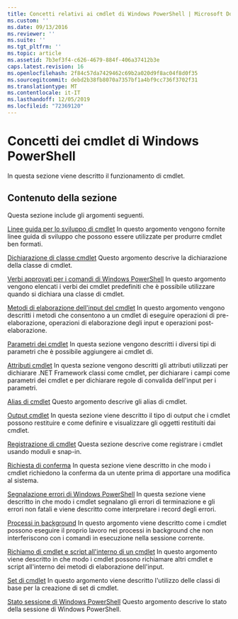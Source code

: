 ```yaml
---
title: Concetti relativi ai cmdlet di Windows PowerShell | Microsoft Docs
ms.custom: ''
ms.date: 09/13/2016
ms.reviewer: ''
ms.suite: ''
ms.tgt_pltfrm: ''
ms.topic: article
ms.assetid: 7b3ef3f4-c626-4679-884f-406a37412b3e
caps.latest.revision: 16
ms.openlocfilehash: 2f84c57da7429462c69b2a020d9f8ac04f8d0f35
ms.sourcegitcommit: debd2b38fb8070a7357bf1a4bf9cc736f3702f31
ms.translationtype: MT
ms.contentlocale: it-IT
ms.lasthandoff: 12/05/2019
ms.locfileid: "72369120"
---
```

# <a name="windows-powershell-cmdlet-concepts"></a>Concetti dei cmdlet di Windows PowerShell

In questa sezione viene descritto il funzionamento di cmdlet.

## <a name="in-this-section"></a>Contenuto della sezione

Questa sezione include gli argomenti seguenti.

[Linee guida per lo sviluppo di cmdlet](./cmdlet-development-guidelines.md) In questo argomento vengono fornite linee guida di sviluppo che possono essere utilizzate per produrre cmdlet ben formati.

[Dichiarazione di classe cmdlet](./cmdlet-class-declaration.md) Questo argomento descrive la dichiarazione della classe di cmdlet.

[Verbi approvati per i comandi di Windows PowerShell](./approved-verbs-for-windows-powershell-commands.md) In questo argomento vengono elencati i verbi dei cmdlet predefiniti che è possibile utilizzare quando si dichiara una classe di cmdlet.

[Metodi di elaborazione dell'input del cmdlet](./cmdlet-input-processing-methods.md) In questo argomento vengono descritti i metodi che consentono a un cmdlet di eseguire operazioni di pre-elaborazione, operazioni di elaborazione degli input e operazioni post-elaborazione.

[Parametri dei cmdlet](./cmdlet-parameters.md) In questa sezione vengono descritti i diversi tipi di parametri che è possibile aggiungere ai cmdlet di.

[Attributi cmdlet](./cmdlet-attributes.md) In questa sezione vengono descritti gli attributi utilizzati per dichiarare .NET Framework classi come cmdlet, per dichiarare i campi come parametri dei cmdlet e per dichiarare regole di convalida dell'input per i parametri.

[Alias di cmdlet](./cmdlet-aliases.md) Questo argomento descrive gli alias di cmdlet.

[Output cmdlet](./cmdlet-output.md) In questa sezione viene descritto il tipo di output che i cmdlet possono restituire e come definire e visualizzare gli oggetti restituiti dai cmdlet.

[Registrazione di cmdlet](./modules-and-snap-ins.md) Questa sezione descrive come registrare i cmdlet usando moduli e snap-in.

[Richiesta di conferma](./requesting-confirmation-from-cmdlets.md) In questa sezione viene descritto in che modo i cmdlet richiedono la conferma da un utente prima di apportare una modifica al sistema.

[Segnalazione errori di Windows PowerShell](./error-reporting-concepts.md) In questa sezione viene descritto in che modo i cmdlet segnalano gli errori di terminazione e gli errori non fatali e viene descritto come interpretare i record degli errori.

[Processi in background](./background-jobs.md) In questo argomento viene descritto come i cmdlet possono eseguire il proprio lavoro nei processi in background che non interferiscono con i comandi in esecuzione nella sessione corrente.

[Richiamo di cmdlet e script all'interno di un cmdlet](./invoking-cmdlets-and-scripts-within-a-cmdlet.md) In questo argomento viene descritto in che modo i cmdlet possono richiamare altri cmdlet e script all'interno dei metodi di elaborazione dell'input.

[Set di cmdlet](./cmdlet-sets.md) In questo argomento viene descritto l'utilizzo delle classi di base per la creazione di set di cmdlet.

[Stato sessione di Windows PowerShell](./windows-powershell-session-state.md) Questo argomento descrive lo stato della sessione di Windows PowerShell.
